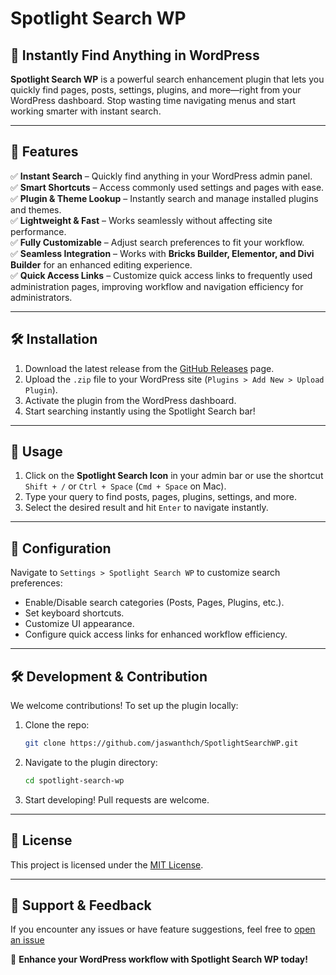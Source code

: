 # Spotlight Search WP

## 🚀 Instantly Find Anything in WordPress

**Spotlight Search WP** is a powerful search enhancement plugin that lets you quickly find pages, posts, settings, plugins, and more—right from your WordPress dashboard. Stop wasting time navigating menus and start working smarter with instant search.

---

## 🎯 Features

✅ **Instant Search** – Quickly find anything in your WordPress admin panel.  
✅ **Smart Shortcuts** – Access commonly used settings and pages with ease.  
✅ **Plugin & Theme Lookup** – Instantly search and manage installed plugins and themes.  
✅ **Lightweight & Fast** – Works seamlessly without affecting site performance.  
✅ **Fully Customizable** – Adjust search preferences to fit your workflow.  
✅ **Seamless Integration** – Works with **Bricks Builder, Elementor, and Divi Builder** for an enhanced editing experience.  
✅ **Quick Access Links** – Customize quick access links to frequently used administration pages, improving workflow and navigation efficiency for administrators.  

---

## 🛠️ Installation

1. Download the latest release from the [GitHub Releases](https://github.com/your-username/spotlight-search-wp/releases) page.
2. Upload the `.zip` file to your WordPress site (`Plugins > Add New > Upload Plugin`).
3. Activate the plugin from the WordPress dashboard.
4. Start searching instantly using the Spotlight Search bar!

---

## 🎨 Usage

1. Click on the **Spotlight Search Icon** in your admin bar or use the shortcut `Shift + /` or `Ctrl + Space` (`Cmd + Space` on Mac).
2. Type your query to find posts, pages, plugins, settings, and more.
3. Select the desired result and hit `Enter` to navigate instantly.

---

## 📝 Configuration

Navigate to `Settings > Spotlight Search WP` to customize search preferences:
- Enable/Disable search categories (Posts, Pages, Plugins, etc.).
- Set keyboard shortcuts.
- Customize UI appearance.
- Configure quick access links for enhanced workflow efficiency.

---

## 🛠️ Development & Contribution

We welcome contributions! To set up the plugin locally:

1. Clone the repo:
   ```sh
   git clone https://github.com/jaswanthch/SpotlightSearchWP.git
   ```
2. Navigate to the plugin directory:
   ```sh
   cd spotlight-search-wp
   ```
3. Start developing! Pull requests are welcome.

---

## 📄 License

This project is licensed under the [MIT License](LICENSE).

---

## 🤝 Support & Feedback

If you encounter any issues or have feature suggestions, feel free to [open an issue](https://github.com/jaswanthch/SpotlightSearchWP/issues) 

🚀 **Enhance your WordPress workflow with Spotlight Search WP today!**
